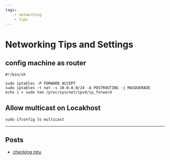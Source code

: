 ```yaml
---
tags:
    - networking
    - tips
---
```


# Networking Tips and Settings

## config machine as router
```
#!/bin/sh

sudo iptables -P FORWARD ACCEPT
sudo iptables -t nat -s 10.0.0.0/24 -A POSTROUTING -j MASQUERADE
echo 1 > sudo tee /proc/sys/net/ipv4/ip_forward
```

## Allow multicast on Locakhost
```
sudo ifconfig lo multicast
```

---

## Posts
- [checking mtu](checking_mtu.md)